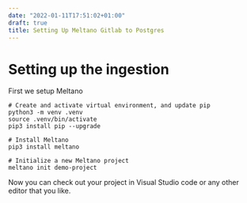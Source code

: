 ```yaml
---
date: "2022-01-11T17:51:02+01:00"
draft: true
title: Setting Up Meltano Gitlab to Postgres
---
```


# Setting up the ingestion

First we setup Meltano

```
# Create and activate virtual environment, and update pip
python3 -m venv .venv
source .venv/bin/activate
pip3 install pip --upgrade

# Install Meltano
pip3 install meltano

# Initialize a new Meltano project
meltano init demo-project
```

Now you can check out your project in Visual Studio code or any other editor that you like.
